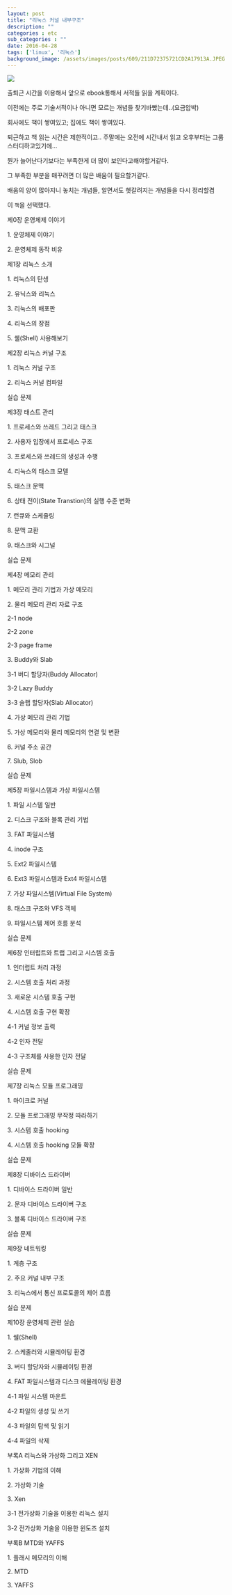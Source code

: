 ```yaml
---
layout: post
title: "리눅스 커널 내부구조"
description: ""
categories : etc
sub_categories : ""
date: 2016-04-28
tags: ['linux', '리눅스']
background_image: /assets/images/posts/609/211D72375721CD2A17913A.JPEG
---
```


  

![](/assets/images/posts/609/211D72375721CD2A17913A.JPEG)


  

출퇴근 시간을 이용해서 앞으로 ebook통해서 서적들 읽을 계획이다.

이전에는 주로 기술서적이나 아니면 모르는 개념들 찾기바빴는데..(요금압박)

  

회사에도 책이 쌓여있고; 집에도 책이 쌓여있다.

퇴근하고 책 읽는 시간은 제한적이고.. 주말에는 오전에 시간내서 읽고 오후부터는 그룹 스터디하고있기에...

뭔가 늘어난다기보다는 부족한게 더 많이 보인다고해야할거같다.

그 부족한 부분을 매꾸려면 더 많은 배움이 필요할거같다.

  

배움의 양이 많아지니 놓치는 개념들, 알면서도 헷갈려지는 개념들을 다시 정리할겸

이 `책`을 선택했다.

  

제0장 운영체제 이야기

1\. 운영체제 이야기

2\. 운영체제 동작 비유

  

제1장 리눅스 소개

1\. 리눅스의 탄생

2\. 유닉스와 리눅스

3\. 리눅스의 배포판

4\. 리눅스의 장점

5\. 쉘(Shell) 사용해보기

  

제2장 리눅스 커널 구조

1\. 리눅스 커널 구조

2\. 리눅스 커널 컴파일

실습 문제

  

제3장 태스트 관리

1\. 프로세스와 쓰레드 그리고 태스크

2\. 사용자 입장에서 프로세스 구조

3\. 프로세스와 쓰레드의 생성과 수행

4\. 리눅스의 태스크 모델

5\. 태스크 문맥

6\. 상태 전이(State Transtion)의 실행 수준 변화

7\. 런큐와 스케줄링

8\. 문맥 교환

9\. 태스크와 시그널

실습 문제

  

제4장 메모리 관리

1\. 메모리 관리 기법과 가상 메모리

2\. 물리 메모리 관리 자료 구조

2-1 node

2-2 zone

2-3 page frame

3\. Buddy와 Slab

3-1 버디 할당자(Buddy Allocator)

3-2 Lazy Buddy

3-3 슬랩 할당자(Slab Allocator)

4\. 가상 메모리 관리 기법

5\. 가상 메모리와 물리 메모리의 연결 및 변환

6\. 커널 주소 공간

7\. Slub, Slob

실습 문제

  

제5장 파일시스템과 가상 파일시스템

1\. 파일 시스템 일반

2\. 디스크 구조와 블록 관리 기법

3\. FAT 파일시스템

4\. inode 구조

5\. Ext2 파일시스템

6\. Ext3 파일시스템과 Ext4 파일시스템

7\. 가상 파일시스템(Virtual File System)

8\. 태스크 구조와 VFS 객체

9\. 파일시스템 제어 흐름 분석

실습 문제

  

제6장 인터럽트와 트랩 그리고 시스템 호출

1\. 인터럽트 처리 과정

2\. 시스템 호출 처리 과정

3\. 새로운 시스템 호출 구현

4\. 시스템 호출 구현 확장

4-1 커널 정보 출력

4-2 인자 전달

4-3 구조체를 사용한 인자 전달

실습 문제

  

제7장 리눅스 모듈 프로그래밍

1\. 마이크로 커널

2\. 모듈 프로그래밍 무작정 따라하기

3\. 시스템 호출 hooking

4\. 시스템 호출 hooking 모듈 확장

실습 문제

  

제8장 디바이스 드라이버

1\. 디바이스 드라이버 일반

2\. 문자 디바이스 드라이버 구조

3\. 블록 디바이스 드라이버 구조

실습 문제

  

제9장 네트워킹

1\. 계층 구조

2\. 주요 커널 내부 구조

3\. 리눅스에서 통신 프로토콜의 제어 흐름

실습 문제

  

제10장 운영체제 관련 실습

1\. 쉘(Shell)

2\. 스케줄러와 시뮬레이팅 환경

3\. 버디 할당자와 시뮬레이팅 환경

4\. FAT 파일시스템과 디스크 에뮬레이팅 환경

4-1 파일 시스템 마운트

4-2 파일의 생성 및 쓰기

4-3 파일의 탐색 및 읽기

4-4 파일의 삭제

  

부록A 리눅스와 가상화 그리고 XEN

1\. 가상화 기법의 이해

2\. 가상화 기술

3\. Xen

3-1 전가상화 기술을 이용한 리눅스 설치

3-2 전가상화 기술을 이용한 윈도즈 설치

  

부록B MTD와 YAFFS

1\. 플래시 메모리의 이해

2\. MTD

3\. YAFFS

  

  

